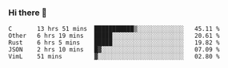 ### Hi there 👋

<!--
**WShiBin/WShiBin** is a ✨ _special_ ✨ repository because its `README.md` (this file) appears on your GitHub profile.

Here are some ideas to get you started:

- 🔭 I’m currently working on ...
- 🌱 I’m currently learning ...
- 👯 I’m looking to collaborate on ...
- 🤔 I’m looking for help with ...
- 💬 Ask me about ...
- 📫 How to reach me: ...
- 😄 Pronouns: ...
- ⚡ Fun fact: ...
-->

<!--START_SECTION:waka-->
```text
C       13 hrs 51 mins  ███████████▒░░░░░░░░░░░░░   45.11 % 
Other   6 hrs 19 mins   █████░░░░░░░░░░░░░░░░░░░░   20.61 % 
Rust    6 hrs 5 mins    █████░░░░░░░░░░░░░░░░░░░░   19.82 % 
JSON    2 hrs 10 mins   █▓░░░░░░░░░░░░░░░░░░░░░░░   07.09 % 
VimL    51 mins         ▓░░░░░░░░░░░░░░░░░░░░░░░░   02.80 % 
```
<!--END_SECTION:waka-->
